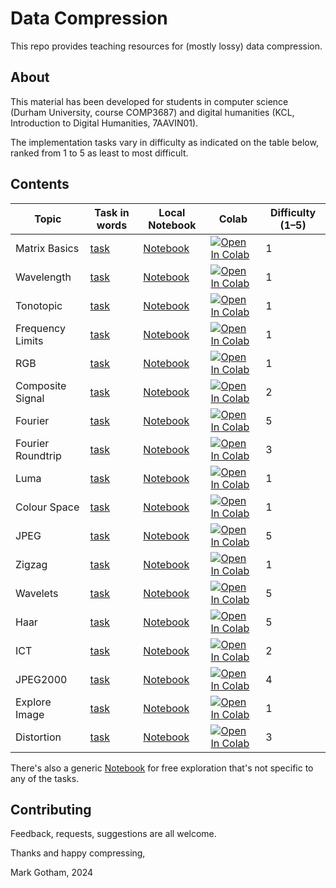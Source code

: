 # Data Compression

This repo provides teaching resources for (mostly lossy) data compression.

## About

This material has been developed
for students in computer science (Durham University, course COMP3687)
and digital humanities (KCL, Introduction to Digital Humanities, 7AAVIN01).

The implementation tasks vary in difficulty as indicated on the table below,
ranked from 1 to 5 as least to most difficult.


## Contents

| Topic             | Task in words                        | Local Notebook                      | Colab                                                                                                                                                                                  | Difficulty (1–5) |
|-------------------|--------------------------------------|-------------------------------------|----------------------------------------------------------------------------------------------------------------------------------------------------------------------------------------|------------------|
| Matrix Basics     | [task](./tasks/matrix_basics.md)     | [Notebook](matrix_basics.ipynb)     | [![Open In Colab](https://colab.research.google.com/assets/colab-badge.svg)](https://colab.research.google.com/github/MarkGotham/Data_Compression/blob/master/matrix_basics.ipynb)     | 1                |
| Wavelength        | [task](./tasks/wavelength.md)        | [Notebook](wavelength.ipynb)        | [![Open In Colab](https://colab.research.google.com/assets/colab-badge.svg)](https://colab.research.google.com/github/MarkGotham/Data_Compression/blob/master/wavelength.ipynb)        | 1                |
| Tonotopic         | [task](./tasks/tonotopic.md)         | [Notebook](tonotopic.ipynb)         | [![Open In Colab](https://colab.research.google.com/assets/colab-badge.svg)](https://colab.research.google.com/github/MarkGotham/Data_Compression/blob/master/tonotopic.ipynb)         | 1                |
| Frequency Limits  | [task](./tasks/frequency_limits.md)  | [Notebook](frequency_limits.ipynb)  | [![Open In Colab](https://colab.research.google.com/assets/colab-badge.svg)](https://colab.research.google.com/github/MarkGotham/Data_Compression/blob/master/frequency_limits.ipynb)  | 1                |
| RGB               | [task](./tasks/rgb.md)               | [Notebook](rgb.ipynb)               | [![Open In Colab](https://colab.research.google.com/assets/colab-badge.svg)](https://colab.research.google.com/github/MarkGotham/Data_Compression/blob/master/rgb.ipynb)               | 1                |
| Composite Signal  | [task](./tasks/composite_signal.md)  | [Notebook](composite_signal.ipynb)  | [![Open In Colab](https://colab.research.google.com/assets/colab-badge.svg)](https://colab.research.google.com/github/MarkGotham/Data_Compression/blob/master/composite_signal.ipynb)  | 2                |
| Fourier           | [task](./tasks/fourier.md)           | [Notebook](fourier.ipynb)           | [![Open In Colab](https://colab.research.google.com/assets/colab-badge.svg)](https://colab.research.google.com/github/MarkGotham/Data_Compression/blob/master/fourier.ipynb)           | 5                |
| Fourier Roundtrip | [task](./tasks/fourier_roundtrip.md) | [Notebook](fourier_roundtrip.ipynb) | [![Open In Colab](https://colab.research.google.com/assets/colab-badge.svg)](https://colab.research.google.com/github/MarkGotham/Data_Compression/blob/master/fourier_roundtrip.ipynb) | 3                |
| Luma              | [task](./tasks/luma.md)              | [Notebook](luma.ipynb)              | [![Open In Colab](https://colab.research.google.com/assets/colab-badge.svg)](https://colab.research.google.com/github/MarkGotham/Data_Compression/blob/master/luma.ipynb)              | 1                |
| Colour Space      | [task](./tasks/colour_space.md)      | [Notebook](colour_space.ipynb)      | [![Open In Colab](https://colab.research.google.com/assets/colab-badge.svg)](https://colab.research.google.com/github/MarkGotham/Data_Compression/blob/master/colour_space.ipynb)      | 1                |
| JPEG              | [task](./tasks/jpeg.md)              | [Notebook](jpeg.ipynb)              | [![Open In Colab](https://colab.research.google.com/assets/colab-badge.svg)](https://colab.research.google.com/github/MarkGotham/Data_Compression/blob/master/jpeg.ipynb)              | 5                |
| Zigzag            | [task](./tasks/zigzag.md)            | [Notebook](zigzag.ipynb)            | [![Open In Colab](https://colab.research.google.com/assets/colab-badge.svg)](https://colab.research.google.com/github/MarkGotham/Data_Compression/blob/master/zigzag.ipynb)            | 1                |
| Wavelets          | [task](./tasks/wavelets.md)          | [Notebook](wavelets.ipynb)          | [![Open In Colab](https://colab.research.google.com/assets/colab-badge.svg)](https://colab.research.google.com/github/MarkGotham/Data_Compression/blob/master/wavelets.ipynb)          | 5                |
| Haar              | [task](./tasks/haar.md)              | [Notebook](haar.ipynb)              | [![Open In Colab](https://colab.research.google.com/assets/colab-badge.svg)](https://colab.research.google.com/github/MarkGotham/Data_Compression/blob/master/haar.ipynb)              | 5                |
| ICT               | [task](./tasks/ict.md)               | [Notebook](ict.ipynb)               | [![Open In Colab](https://colab.research.google.com/assets/colab-badge.svg)](https://colab.research.google.com/github/MarkGotham/Data_Compression/blob/master/ict.ipynb)               | 2                |
| JPEG2000          | [task](./tasks/jpeg2000.md)          | [Notebook](jpeg2000.ipynb)          | [![Open In Colab](https://colab.research.google.com/assets/colab-badge.svg)](https://colab.research.google.com/github/MarkGotham/Data_Compression/blob/master/jpeg2000.ipynb)          | 4                |
| Explore Image     | [task](./tasks/explore_image.md)     | [Notebook](explore_image.ipynb)     | [![Open In Colab](https://colab.research.google.com/assets/colab-badge.svg)](https://colab.research.google.com/github/MarkGotham/Data_Compression/blob/master/explore_image.ipynb)     | 1                |
| Distortion        | [task](./tasks/distortion.md)        | [Notebook](distortion.ipynb)        | [![Open In Colab](https://colab.research.google.com/assets/colab-badge.svg)](https://colab.research.google.com/github/MarkGotham/Data_Compression/blob/master/distortion.ipynb)        | 3                |

There's also a generic [Notebook](_workspace.ipynb) for free exploration that's not specific to any of the tasks.


## Contributing

Feedback, requests, suggestions are all welcome.

Thanks and happy compressing,

Mark Gotham, 2024
